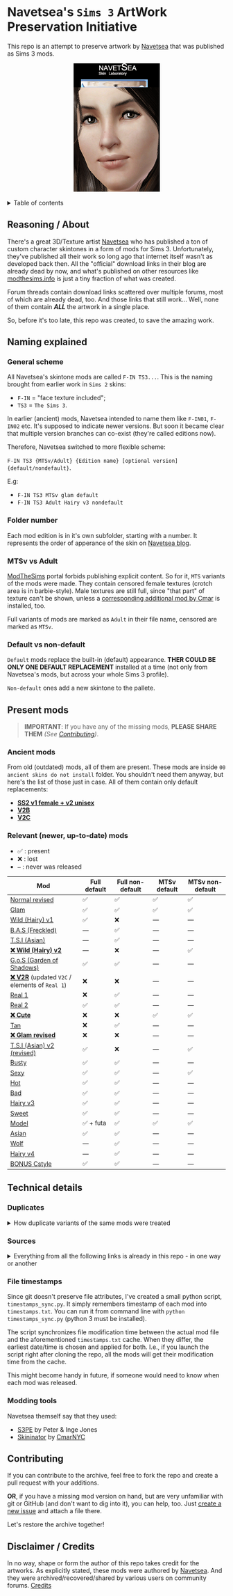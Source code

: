 # **Navetsea**'s `Sims 3` ArtWork Preservation Initiative

This repo is an attempt to preserve artwork by [Navetsea](https://navetsea.blogspot.com/) that was published as Sims 3 mods.

<p align="center">
	<img src="/preview-images/_facial_skin_comparison.gif" alt="Facial skin comparison"/>
</p>

<details>
<summary>Table of contents</summary>

- [Reasoning / About](#reasoning--about)
- [Naming explained](#naming-explained)
	* [General scheme](#general-scheme)
	* [Folder number](#folder-number)
	* [MTSv vs Adult](#mtsv-vs-adult)
	* [Default vs non-default](#default-vs-non-default)
- [Present mods](#present-mods)
	* [Ancient mods](#ancient-mods)
	* [Relevant (newer, up-to-date) mods](#relevant-newer-up-to-date-mods)
- [Technical details](#technical-details)
	* [Duplicates](#duplicates)
	* [Sources](#sources)
	* [File timestamps](#file-timestamps)
	* [Modding tools](#modding-tools)
- [Contributing](#contributing)
- [Disclaimer / Credits](#disclaimer--credits)
</details>

## Reasoning / About
There's a great 3D/Texture artist [Navetsea](https://navetsea.blogspot.com/) who has published a ton of custom character skintones in a form of mods for Sims 3. Unfortunately, they've published all their work so long ago that internet itself wasn't as developed back then. All the "official" download links in their blog are already dead by now, and what's published on other resources like [modthesims.info](https://modthesims.info/downloads/ts3/342/?showType=1&t=normal&p=1&csort=0&u=57347) is just a tiny fraction of what was created.

Forum threads contain download links scattered over multiple forums, most of which are already dead, too. And those links that still work... Well, none of them contain _**ALL**_ the artwork in a single place.

So, before it's too late, this repo was created, to save the amazing work.

## Naming explained
### General scheme
All Navetsea's skintone mods are called `F-IN TS3...`. This is the naming brought from earlier work in `Sims 2` skins:

- `F-IN` = "face texture included";
- `TS3` = `The Sims 3`.

In earlier (ancient) mods, Navetsea intended to name them like `F-IN01`, `F-IN02` etc. It's supposed to indicate newer versions. But soon it became clear that multiple version branches can co-exist (they're called editions now).

Therefore, Navetsea switched to more flexible scheme:

`F-IN TS3 {MTSv/Adult} {Edition name} [optional version] {default/nondefault}`.

E.g:

- `F-IN TS3 MTSv glam default`
- `F-IN TS3 Adult Hairy v3 nondefault`

### Folder number
Each mod edition is in it's own subfolder, starting with a number. It represents the order of apperance of the skin on [Navetsea blog](https://navetsea.blogspot.com/).

### MTSv vs Adult
[ModTheSims](https://modthesims.info/d/479460) portal forbids publishing explicit content. So for it, `MTS` variants of the mods were made. They contain censored female textures (crotch area is in barbie-style). Male textures are still full, since "that part" of texture can't be shown, unless a [corresponding additional mod by Cmar](http://sexysims.info/download.php?t=173718) is installed, too.

Full variants of mods are marked as `Adult` in their file name, censored are marked as `MTSv`.

### Default vs non-default
`Default` mods replace the built-in (default) appearance. **THER COULD BE ONLY ONE DEFAULT REPLACEMENT** installed at a time (not only from Navetsea's mods, but across your whole Sims 3 profile).

`Non-default` ones add a new skintone to the pallete.

## Present mods
> __IMPORTANT__: If you have any of the missing mods, **PLEASE SHARE THEM** *(See [Contributing](#contributing))*.

### Ancient mods
From old (outdated) mods, all of them are present. These mods are inside `00 ancient skins do not install` folder. You shouldn't need them anyway, but here's the list of those just in case. All of them contain only default replacements:

- [**SS2 v1 female + v2 unisex**](/mods/00%20ancient%20skins%20do%20not%20install/SS2%20v1%20female%20%2B%20v2%20unisex)
- [**V2B**](/mods/00%20ancient%20skins%20do%20not%20install/V2B)
- [**V2C**](/mods/00%20ancient%20skins%20do%20not%20install/V2C)

### Relevant (newer, up-to-date) mods

- ✅ : present
- ❌ : lost
- `—` : never was released

| Mod                                                                       | Full default | Full non-default | MTSv default | MTSv non-default |
| ------------------------------------------------------------------------- | ------------ | ---------------- | ------------ | ---------------- |
| [Normal revised](/mods/01%20Normal%20revised)                             | ✅            | ✅                | ✅            | ✅                |
| [Glam](/mods/02%20Glam)                                                   | ✅            | ✅                | ✅            | ✅                |
| [Wild (Hairy) v1](/mods/03%20Wild%20(Hairy)%20v1)                         | ✅            | ❌                | —            | —                |
| [B.A.S (Freckled)](/mods/04%20B.A.S%20(Freckled))                         | —            | ✅                | —            | —                |
| [T.S.I (Asian)](/mods/05%20T.S.I%20(Asian))                               | —            | ✅                | —            | —                |
| [**❌ Wild (Hairy) v2**](/mods/06%20Wild%20(Hairy)%20v2)                   | —            | ❌                | —            | ✅                |
| [G.o.S (Garden of Shadows)](/mods/07%20G.o.S%20(Garden%20of%20Shadows))   | ✅            | ✅                | —            | —                |
| [**❌ V2R**](/mods/08%20V2R) (updated `V2C` / elements of `Real 1`)        | ❌            | ❌                | —            | —                |
| [Real 1](/mods/09%20Real%201)                                             | ❌            | ✅                | —            | —                |
| [Real 2](/mods/10%20Real%202)                                             | ✅            | ✅                | —            | —                |
| [**❌ Cute**](/mods/11%20Cute)                                             | ❌            | ❌                | ✅            | ✅                |
| [Tan](/mods/12%20Tan)                                                     | ❌            | ✅                | —            | —                |
| [**❌ Glam revised**](/mods/13%20Glam%20revised)                           | ❌            | ❌                | —            | —                |
| [T.S.I (Asian) v2 (revised)](/mods/14%20T.S.I%20(Asian)%20v2%20(revised)) | ✅            | ❌                | —            | ✅                |
| [Busty](/mods/15%20Busty)                                                 | ✅            | ✅                | —            | —                |
| [Sexy](/mods/16%20Sexy)                                                   | ✅            | ✅                | —            | ✅                |
| [Hot](/mods/17%20Hot)                                                     | ✅            | ✅                | —            | —                |
| [Bad](/mods/18.1%20Bad)                                                   | ✅            | ✅                | —            | —                |
| [Hairy v3](/mods/18.2%20Hairy%20v3)                                       | ✅            | ✅                | —            | —                |
| [Sweet](/mods/19%20Sweet)                                                 | ✅            | ✅                | —            | —                |
| [Model](/mods/20%20Model)                                                 | ✅ + futa     | ✅                | ✅            | ✅                |
| [Asian](/mods/21%20Asian)                                                 | ✅            | ✅                | —            | —                |
| [Wolf](/mods/22%20Wolf)                                                   | —            | ✅                | —            | —                |
| [Hairy v4](/mods/23%20Hairy%20v4)                                         | —            | ✅                | —            | —                |
| [BONUS Cstyle](/mods/BONUS%20Cstyle)                                      | ✅            | ✅                | —            | —                |

## Technical details
### Duplicates
<details>
<summary>How duplicate variants of the same mods were treated</summary>

If you try to search for Navetsea's mods yourself, you'll soon discover that there are multiple different binary `.package` files for each mod in the internet. It's unclear what's the difference between them and which one you should choose.

Therefore, I have downloaded all the possible variations of Navetsea's mods that I was able to find and I manually compared them. First, with bit-to-bit comparison. Then, using s3pe v14-0222-1852 I've actually extracted their contents (the textures themselves) and compared those.
When a bunch of duplicates were found, I've chosen the file with the smallest size. As far as I managed to learn it myself, `.package` file is basically just an archive. So if two files have exactly the same contents, they are effectively the same mod. The smaller one is just compressed better.

Feel free to correct me if I got it wrong (other, bigger versions of each file are kept in git history anyway).
</details>

### Sources
<details>
<summary>Everything from all the following links is already in this repo - in one way or another</summary>

- All the mods available for download on:
	
	- [modthesims.info](https://modthesims.info/downloads/ts3/342/?showType=1&t=normal&p=1&csort=0&u=57347)
	- [sexysims.info](http://sexysims.info/download.php?t=173792)
- The main archive by [wapitawg](https://www.loverslab.com/profile/577239-wapitawg/):
	
	- https://www.loverslab.com/topic/177185-navetsea-face-in-skins-collection-25-skins-in-default-and-non-default-versions/
	- https://mega.nz/folder/UgBCwbpQ#le0T3O2UCryBMo8qziB3Dg
	- They specified there that, in turn, their own sources were:
		* [Insimadult board](http://www.insimadult.org/index.php?action=profile;u=73817;sa=showTopics)
		* [CStyle forums](https://cstylessims3forum.forumotion.com/)
		* [Garden of Shadows forums](https://gardenofshadows.org.uk/gardenofshadows/index.php)
- https://www.loverslab.com/topic/77817-navetsea-skins/#comment-1897886 / http://www.mediafire.com/download/cd33i3frcw22uf3/navetsea_skins.rar
- https://www.loverslab.com/topic/77817-navetsea-skins/#comment-1897886 / https://www.mediafire.com/folder/ta2jxwevxenqs/navetsea_skins
- https://www.loverslab.com/topic/77817-navetsea-skins/#comment-1899629 / http://simfileshare.net/download/144124/
- https://www.loverslab.com/topic/77817-navetsea-skins/#comment-2152693
- https://www.loverslab.com/topic/77817-navetsea-skins/#comment-2158835
- https://www.loverslab.com/topic/77817-navetsea-skins/page/2/#comment-3253139

- https://modthesims.info/showthread.php?p=4616774#post4616774 / https://www.mediafire.com/file/4m5p4gspeyhg6k7/navetsea_F-IN_TS3_Adult_real2_default.7z/file
- https://modthesims.info/showthread.php?p=5095588#post5095588 / https://www.mediafire.com/file/7jwx7l5jye4sdmd/navetseaF-INTS3MTSvcutenondefault.7z/file
- https://modthesims.info/showthread.php?p=5175045#post5175045 / http://depositfiles.com/files/vtcqxi5nx
- https://modthesims.info/showthread.php?p=5441275#post5441275 / https://mega.nz/#!3J8wGKZS!qMpsqvqjprPyGhfUlbJyqGG96I7fJzZygeDyFBWrwwI

</details>

### File timestamps
Since git doesn't preserve file attributes, I've created a small python script, `timestamps_sync.py`.
It simply remembers timestamp of each mod into `timestamps.txt`. You can run it from command line with `python timestamps_sync.py` (python 3 must be installed).

The script synchronizes file modification time between the actual mod file and the aforementioned `timestamps.txt` cache. When they differ, the earliest date/time is chosen and applied for both. I.e., if you launch the script right after cloning the repo, all the mods will get their modification time from the cache.

This might become handy in future, if someone would need to know when each mod was released.

### Modding tools
Navetsea themself say that they used:

- [S3PE](http://www.simlogical.com/s3pe.htm) by Peter & Inge Jones
- [Skininator](https://modthesims.info/d/389488/skininator-a-tool-to-make-non-default-and-default-custom-skins-new-version-1-10-2013.html) by [CmarNYC](https://modthesims.info/member.php?u=3216596)

## Contributing
If you can contribute to the archive, feel free to fork the repo and create a pull request with your additions.

**OR**, if you have a missing mod version on hand, but are very unfamiliar with git or GitHub (and don't want to dig into it), you can help, too. Just [create a new issue](../../issues) and attach a file there.

Let's restore the archive together!

## Disclaimer / Credits
In no way, shape or form the author of this repo takes credit for the artworks. As explicitly stated, these mods were authored by [Navetsea](https://navetsea.blogspot.com/). And they were archived/recovered/shared by various users on community forums. [Credits](/CREDITS.md)
